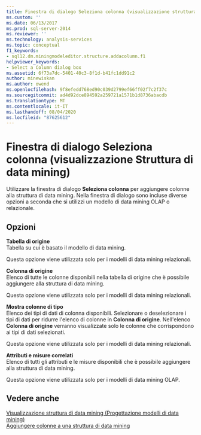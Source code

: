 ```yaml
---
title: Finestra di dialogo Seleziona colonna (visualizzazione struttura di data mining) | Microsoft Docs
ms.custom: ''
ms.date: 06/13/2017
ms.prod: sql-server-2014
ms.reviewer: ''
ms.technology: analysis-services
ms.topic: conceptual
f1_keywords:
- sql12.dm.miningmodeleditor.structure.addacolumn.f1
helpviewer_keywords:
- Select a Column dialog box
ms.assetid: 6f73a7dc-5401-40c3-8f1d-b41fc1dd91c2
author: minewiskan
ms.author: owend
ms.openlocfilehash: 9f8efedd768ed90c039d2799ef66ff02f7c2f37c
ms.sourcegitcommit: ad4d92dce894592a259721a1571b1d8736abacdb
ms.translationtype: MT
ms.contentlocale: it-IT
ms.lasthandoff: 08/04/2020
ms.locfileid: "87625612"
---
```

# <a name="select-a-column-dialog-box-mining-structure-view"></a>Finestra di dialogo Seleziona colonna (visualizzazione Struttura di data mining)
  Utilizzare la finestra di dialogo **Seleziona colonna** per aggiungere colonne alla struttura di data mining. Nella finestra di dialogo sono incluse diverse opzioni a seconda che si utilizzi un modello di data mining OLAP o relazionale.  
  
## <a name="options"></a>Opzioni  
 **Tabella di origine**  
 Tabella su cui è basato il modello di data mining.  
  
 Questa opzione viene utilizzata solo per i modelli di data mining relazionali.  
  
 **Colonna di origine**  
 Elenco di tutte le colonne disponibili nella tabella di origine che è possibile aggiungere alla struttura di data mining.  
  
 Questa opzione viene utilizzata solo per i modelli di data mining relazionali.  
  
 **Mostra colonne di tipo**  
 Elenco dei tipi di dati di colonna disponibili. Selezionare o deselezionare i tipi di dati per ridurre l'elenco di colonne in **Colonna di origine**. Nell'elenco **Colonna di origine** verranno visualizzate solo le colonne che corrispondono ai tipi di dati selezionati.  
  
 Questa opzione viene utilizzata solo per i modelli di data mining relazionali.  
  
 **Attributi e misure correlati**  
 Elenco di tutti gli attributi e le misure disponibili che è possibile aggiungere alla struttura di data mining.  
  
 Questa opzione viene utilizzata solo per i modelli di data mining OLAP.  
  
## <a name="see-also"></a>Vedere anche  
 [Visualizzazione struttura di data mining &#40;Progettazione modelli di data mining&#41;](mining-structure-view-data-mining-model-designer.md)   
 [Aggiungere colonne a una struttura di data mining](data-mining/add-columns-to-a-mining-structure.md)  
  
  
